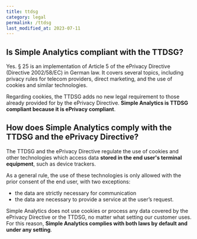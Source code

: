 ```yaml
---
title: ttdsg
category: legal
permalink: /ttdsg
last_modified_at: 2023-07-11
---
```


## Is Simple Analytics compliant with the TTDSG?

Yes. § 25 is an implementation of Article 5 of the ePrivacy Directive (Directive 2002/58/EC) in German law. It covers several topics, including privacy rules for telecom providers, direct marketing, and the use of cookies and similar technologies.

Regarding cookies, the TTDSG adds no new legal requirement to those already provided for by the ePrivacy Directive. **Simple Analytics is TTDSG compliant because it is ePrivacy compliant**.

## How does Simple Analytics comply with the TTDSG and the ePrivacy Directive?

The TTDSG and the ePrivacy Directive regulate the use of cookies and other technologies which access data **stored in the end user's terminal equipment**, such as device trackers.

As a general rule, the use of these technologies is only allowed with the prior consent of the end user, with two exceptions:

-   the data are strictly necessary for communication
-   the data are necessary to provide a service at the user’s request.

Simple Analytics does not use cookies or process any data covered by the ePrivacy Directive or the TTDSG, no matter what setting our customer uses. For this reason, **Simple Analytics complies with both laws by default and under any setting**.
